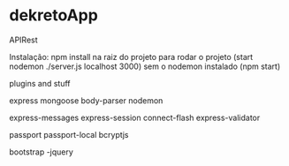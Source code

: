 # dekretoApp
APIRest

Instalação: 
npm install na raiz do projeto
para rodar o projeto (start nodemon ./server.js localhost 3000) sem o nodemon instalado (npm start)

plugins and stuff

express
mongoose
body-parser
nodemon

express-messages
express-session
connect-flash
express-validator

passport
passport-local
bcryptjs

bootstrap
-jquery
